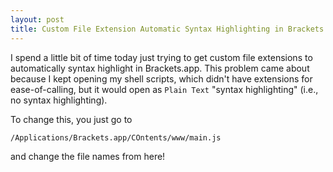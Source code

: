 ```yaml
---
layout: post
title: Custom File Extension Automatic Syntax Highlighting in Brackets
---
```


I spend a little bit of time today just trying to get custom file extensions to automatically syntax highlight in Brackets.app.  This problem came about because I kept opening my shell scripts, which didn't have extensions for ease-of-calling, but it would open as `Plain Text` "syntax highlighting" (i.e., no syntax highlighting).  

To change this, you just go to 
```bash
/Applications/Brackets.app/COntents/www/main.js
```

and change the file names from here!